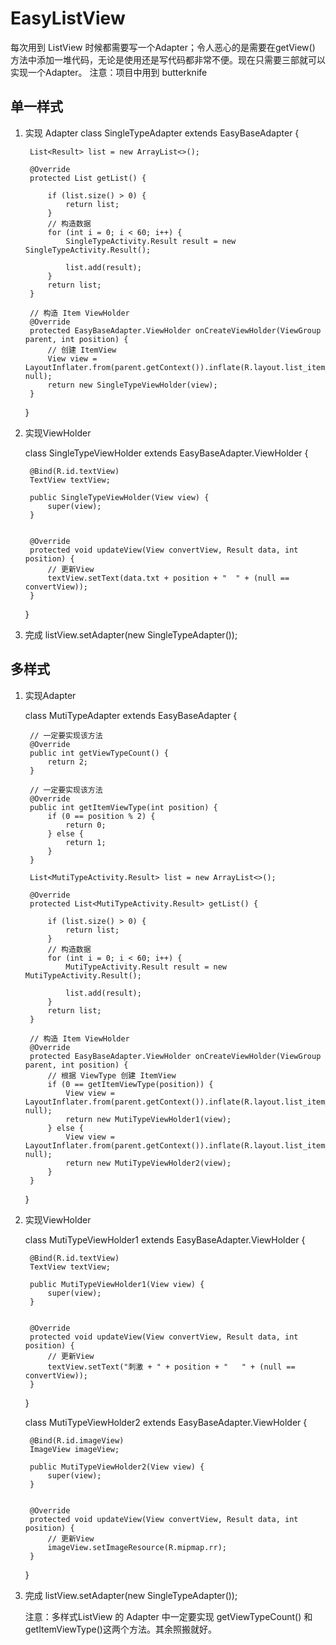 # EasyListView
每次用到 ListView 时候都需要写一个Adapter；令人恶心的是需要在getView() 方法中添加一堆代码，无论是使用还是写代码都非常不便。现在只需要三部就可以实现一个Adapter。
注意：项目中用到 butterknife

## 单一样式
1. 实现 Adapter
		class SingleTypeAdapter extends EasyBaseAdapter {

		List<Result> list = new ArrayList<>();

		@Override
		protected List getList() {

			if (list.size() > 0) {
				return list;
			}
			// 构造数据
			for (int i = 0; i < 60; i++) {
				SingleTypeActivity.Result result = new SingleTypeActivity.Result();

				list.add(result);
			}
			return list;
		}

		// 构造 Item ViewHolder
		@Override
		protected EasyBaseAdapter.ViewHolder onCreateViewHolder(ViewGroup parent, int position) {
			// 创建 ItemView
			View view = LayoutInflater.from(parent.getContext()).inflate(R.layout.list_item_1, null);
			return new SingleTypeViewHolder(view);
		}

	}
	
2. 实现ViewHolder
	
	class SingleTypeViewHolder extends EasyBaseAdapter.ViewHolder<Result>  {

		@Bind(R.id.textView)
		TextView textView;

		public SingleTypeViewHolder(View view) {
			super(view);
		}


		@Override
		protected void updateView(View convertView, Result data, int position) {
			// 更新View 
			textView.setText(data.txt + position + "  " + (null == convertView));
		}
	}

3. 完成
	listView.setAdapter(new SingleTypeAdapter());
	
## 多样式
1. 实现Adapter
	
	class MutiTypeAdapter<Result> extends EasyBaseAdapter {
	
		// 一定要实现该方法
		@Override
		public int getViewTypeCount() {
			return 2;
		}

		// 一定要实现该方法
		@Override
		public int getItemViewType(int position) {
			if (0 == position % 2) {
				return 0;
			} else {
				return 1;
			}
		}

		List<MutiTypeActivity.Result> list = new ArrayList<>();

		@Override
		protected List<MutiTypeActivity.Result> getList() {

			if (list.size() > 0) {
				return list;
			}
			// 构造数据
			for (int i = 0; i < 60; i++) {
				MutiTypeActivity.Result result = new MutiTypeActivity.Result();

				list.add(result);
			}
			return list;
		}

		// 构造 Item ViewHolder
		@Override
		protected EasyBaseAdapter.ViewHolder onCreateViewHolder(ViewGroup parent, int position) {
			// 根据 ViewType 创建 ItemView
			if (0 == getItemViewType(position)) {
				View view = LayoutInflater.from(parent.getContext()).inflate(R.layout.list_item_1, null);
				return new MutiTypeViewHolder1(view);
			} else {
				View view = LayoutInflater.from(parent.getContext()).inflate(R.layout.list_item_2, null);
				return new MutiTypeViewHolder2(view);
			}
		}

	}
	
2. 实现ViewHolder
	
	class MutiTypeViewHolder1 extends EasyBaseAdapter.ViewHolder<Result> {

		@Bind(R.id.textView)
		TextView textView;

		public MutiTypeViewHolder1(View view) {
			super(view);
		}


		@Override
		protected void updateView(View convertView, Result data, int position) {
			// 更新View 
			textView.setText("刺激 + " + position + "   " + (null == convertView));
		}
	}

	class MutiTypeViewHolder2 extends EasyBaseAdapter.ViewHolder<Result> {

		@Bind(R.id.imageView)
		ImageView imageView;

		public MutiTypeViewHolder2(View view) {
			super(view);
		}


		@Override
		protected void updateView(View convertView, Result data, int position) {
			// 更新View 
			imageView.setImageResource(R.mipmap.rr);
		}
	}

3. 完成
	listView.setAdapter(new SingleTypeAdapter());
	
	注意：多样式ListView 的 Adapter 中一定要实现 getViewTypeCount() 和 getItemViewType()这两个方法。其余照搬就好。



